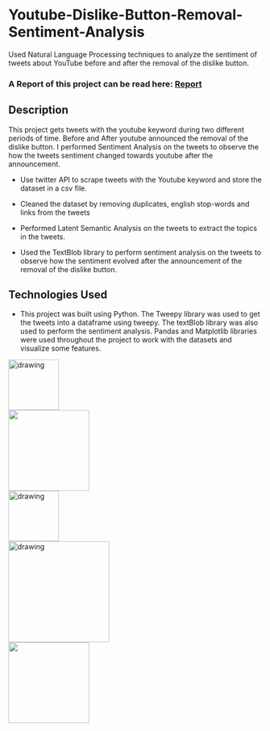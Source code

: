 # Youtube-Dislike-Button-Removal-Sentiment-Analysis
Used Natural Language Processing techniques to analyze the sentiment of tweets about YouTube before and after the removal of the dislike button.


### A Report of this project can be read here: [Report](https://drive.google.com/file/d/12viM7A_grnAmJCeKxcEuL2jymg1zfD60/view)


## Description

This project gets tweets with the youtube keyword during two different periods of time. Before and After youtube announced the removal of the dislike button. I performed Sentiment Analysis on the tweets to observe the how the tweets sentiment changed towards youtube after the announcement.

* Use twitter API to scrape tweets with the Youtube keyword and store the dataset in a csv file.

* Cleaned the dataset by removing duplicates, english stop-words and links from the tweets

* Performed Latent Semantic Analysis on the tweets to extract the topics in the tweets.

*  Used the TextBlob library to perform sentiment analysis on the tweets to observe how the sentiment evolved after the announcement of the removal of the dislike button.

## Technologies Used
* This project was built using Python. The Tweepy library was used to get the tweets into a dataframe using tweepy. The textBlob library was also used to perform the sentiment analysis.
Pandas and Matplotlib libraries were used throughout the project to work with the datasets and visualize some features. 

<div class="row">
  <div class="column">
    <img align="left" src="https://upload.wikimedia.org/wikipedia/commons/thumb/c/c3/Python-logo-notext.svg/640px-Python-logo-notext.svg.png" alt="drawing" width="100"/>
  </div>
  <div class="column">
    <img align="left" src="https://1.bp.blogspot.com/-70-mnYEM1Hk/XZHpa2pka4I/AAAAAAAAB2o/mA9kk8zUTg00i636u2SL5E-MHXZVkyBTACLcBGAsYHQ/s1600/Capture.PNG" width="160"/>
  </div>
  <div class="column">
    <img align="left" src="https://upload.wikimedia.org/wikipedia/commons/0/01/Created_with_Matplotlib-logo.svg" alt="drawing" width="100"/>
  </div>
  <div class="column">
    <img align="left" src="https://upload.wikimedia.org/wikipedia/commons/e/ed/Pandas_logo.svg" alt="drawing" width="200"/>
  </div>
  <div class="column">
    <img align="left" src="https://twilio-cms-prod.s3.amazonaws.com/images/twitter-python-logos.width-808.jpg" width="160"/>
  </div>
</div>
